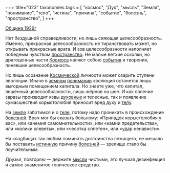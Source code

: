 +++
title="023"
taxonomies.tags = [
 "космос",
 "Дух",
 "мысль",
 "Земля",
 "понимание",
 "тело",
 "истина",
 "причина",
 "событие",
 "болезнь",
 "пространство",
]
+++

[Община 1926г](/agni/1926)

Нет бездушной справедливости, но лишь сияющая целесообразность. Именно, прекрасная целесообразность не тиранствовать может, но открывать прекрасные врата. И зов целесообразности наполняет победным чувством [пространство](/tags/пространство). Не малые ветхие осколки, но драгоценные части [Космоса](/tags/космос) являют собою [события](/tags/событие) и творения, понявшие целесообразность.   

Но лишь осознание [Космической](/tags/космос) личности может озарить ступени эволюции. Иначе в [земном](/tags/Земля) [понимании](/tags/понимание) эволюция останется лишь выгодным помещением капитала. Но знаете уже, что капитал, лишённый целесообразности, лишь жёрнов на шее. И как явление заразы производит язвы [духовные](/tags/Дух) и телесные, так и появление сумасшествия корыстолюбия приносит вред духу и [телу](/tags/тело).   

На [земле](/tags/Земля) заботимся и о [теле](/tags/тело), потому надо проникать в происхождение [болезней](/tags/болезнь). Врач мог бы сказать больному: «Припадок корыстолюбия у вас», или «анемия самомнительности», или «камни предательства», или «колики клеветы», или «чесотка сплетен», или «удар ненависти».   

На кладбищах так любим поминать достоинства лежащего; не мешало бы поставить [истинную](/tags/истина) причину [болезней](/tags/болезнь) — зрелище стало бы поучительным.   

Друзья, повторяю — держите [мысли](/tags/мысль) чистыми, это лучшая дезинфекция и самое знаменитое тоническое средство.   

